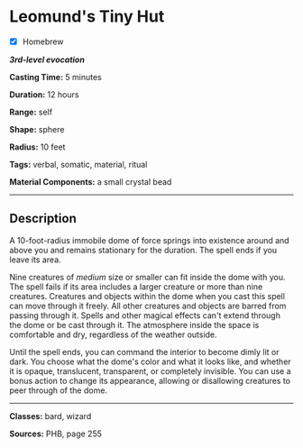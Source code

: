 # Leomund's Tiny Hut

- [x] Homebrew

***3rd-level evocation***

**Casting Time:** 5 minutes

**Duration:** 12 hours

**Range:** self

**Shape:** sphere

**Radius:** 10 feet

**Tags:** verbal, somatic, material, ritual

**Material Components:** a small crystal bead

---

## Description
A 10-foot-radius immobile dome of force springs into existence around and above you and remains stationary for the duration.
The spell ends if you leave its area.

Nine creatures of *medium* size or smaller can fit inside the dome with you.
The spell fails if its area includes a larger creature or more than nine creatures.
Creatures and objects within the dome when you cast this spell can move through it freely.
All other creatures and objects are barred from passing through it.
Spells and other magical effects can't extend through the dome or be cast through it.
The atmosphere inside the space is comfortable and dry, regardless of the weather outside.

Until the spell ends, you can command the interior to become dimly lit or dark.
You choose what the dome's color and what it looks like, and whether it is opaque, translucent, transparent, or completely invisible.
You can use a bonus action to change its appearance, allowing or disallowing creatures to peer through of the dome.

---

**Classes:** bard, wizard

**Sources:** PHB, page 255
